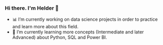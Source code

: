 ### Hi there. I'm Helder 👋



- 📊 I’m currently working on data science projects in order to practice and learn more about this field.
- 📖 I’m currently learning more concepts (Intermediate and later Advanced) about Python, SQL and Power BI.


